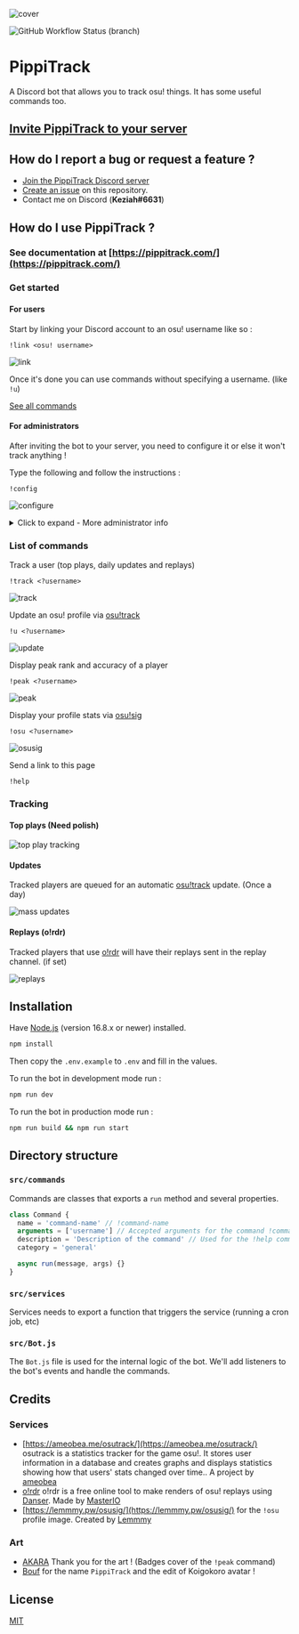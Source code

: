 ![cover](.github/cover.jpg)

![GitHub Workflow Status (branch)](https://img.shields.io/github/workflow/status/KeziahMoselle/osu-track/lint/main?label=lint&style=flat-square)

# PippiTrack

A Discord bot that allows you to track osu! things. It has some useful commands too.

## [Invite PippiTrack to your server](https://discord.com/oauth2/authorize?client_id=862374917206048779&permissions=137439078464&scope=bot%20applications.commands)

## How do I report a bug or request a feature ?

- [Join the PippiTrack Discord server](https://discord.gg/bNQUZeHFdR)
- [Create an issue](https://github.com/KeziahMoselle/pippi-track/issues/new) on this repository.
- Contact me on Discord (**Keziah#6631**)

## How do I use PippiTrack ?

### See documentation at [https://pippitrack.com/](https://pippitrack.com/)

### Get started

#### For users

Start by linking your Discord account to an osu! username like so :

```
!link <osu! username>
```

![link](.github/link.png)

Once it's done you can use commands without specifying a username. (like `!u`)

[See all commands](#list-of-commands)

#### For administrators

After inviting the bot to your server, you need to configure it or else it won't track anything !

Type the following and follow the instructions :

```
!config
```

![configure](.github/config.gif)

<details>
  <summary>Click to expand - More administrator info</summary>

  <h5 id="enable-tracking-requests">Tracking requests</h5>
  <p>#channel must be a <strong>private</strong> channel that only moderators can access otherwise anyone can accept the requests.</p>
  <p><img src=".github/track_request.png" alt="Track Request">
  <img src=".github/track_approval.gif" alt="Track Approval">
  <img src=".github/track_approved.png" alt="Track Approved"></p>
  <blockquote>
  <p>Note: There is a limit of 100 tracked users per server.</p>
  </blockquote>
  <h5 id="show-a-list-of-tracked-users">Show a list of tracked users</h5>
  <p>Type <code>!tracklist &lt;?page&gt;</code> to show a list of tracked users.</p>
  <p>If you have more than 25 tracked users you can type <code>!tracklist 2</code> to show the second page.</p>
  <p><img src=".github/tracklist.png" alt="link"></p>
  <h5 id="untrack-a-user">Untrack a user</h5>
  <p>There is 3 ways to untrack a user :</p>
  <p><img src=".github/untrack_1.png" alt="link"></p>
  <p><img src=".github/untrack_2.png" alt="link"></p>
  <p>Untrack all users at once :</p>
  <p><img src=".github/untrack_all.png" alt="link"></p>
  <blockquote>
    <p>Note: You can mention the user to untrack or use the osu! username.</p>
  </blockquote>

</details>

### List of commands

Track a user (top plays, daily updates and replays)

```
!track <?username>
```

![track](.github/track.png)

Update an osu! profile via [osu!track](https://ameobea.me/osutrack/)

```
!u <?username>
```

![update](.github/update.png)

Display peak rank and accuracy of a player

```
!peak <?username>
```

![peak](.github/peak.png)

Display your profile stats via [osu!sig](https://lemmmy.pw/osusig/)

```
!osu <?username>
```

![osusig](.github/osusig.png)

Send a link to this page

```
!help
```

### Tracking

#### Top plays (Need polish)

![top play tracking](.github/top_play_tracking.png)

#### Updates

Tracked players are queued for an automatic [osu!track](https://ameobea.me/osutrack/) update. (Once a day)

![mass updates](.github/updates.png)

#### Replays (o!rdr)

Tracked players that use [o!rdr](https://ordr.issou.best/) will have their replays sent in the replay channel. (if set)

![replays](.github/new_replay.png)

## Installation

Have [Node.js](https://nodejs.org/) (version 16.8.x or newer) installed.

```bash
npm install
```

Then copy the `.env.example` to `.env` and fill in the values.

To run the bot in development mode run :

```bash
npm run dev
```

To run the bot in production mode run :

```bash
npm run build && npm run start
```

## Directory structure

### `src/commands`

Commands are classes that exports a `run` method and several properties.

```js
class Command {
  name = 'command-name' // !command-name
  arguments = ['username'] // Accepted arguments for the command !command-name <username>
  description = 'Description of the command' // Used for the !help command
  category = 'general'

  async run(message, args) {}
}
```

### `src/services`

Services needs to export a function that triggers the service (running a cron job, etc)

### `src/Bot.js`

The `Bot.js` file is used for the internal logic of the bot.
We'll add listeners to the bot's events and handle the commands.

## Credits

### Services

- [https://ameobea.me/osutrack/](https://ameobea.me/osutrack/) osutrack is a statistics tracker for the game osu!. It stores user information in a database and creates graphs and displays statistics showing how that users' stats changed over time.. A project by [ameobea](https://ameobea.me/)
- [o!rdr](https://ordr.issou.best/) o!rdr is a free online tool to make renders of osu! replays using [Danser](https://github.com/Wieku/danser-go). Made by [MasterIO](https://github.com/MasterIO02/)
- [https://lemmmy.pw/osusig/](https://lemmmy.pw/osusig/) for the `!osu` profile image. Created by [Lemmmy](https://osu.ppy.sh/users/4656511)

### Art

- [AKARA](https://akara.fr/) Thank you for the art ! (Badges cover of the `!peak` command)
- [Bouf](https://osu.ppy.sh/users/4431069) for the name `PippiTrack` and the edit of Koigokoro avatar !

## License

[MIT](./LICENSE)
